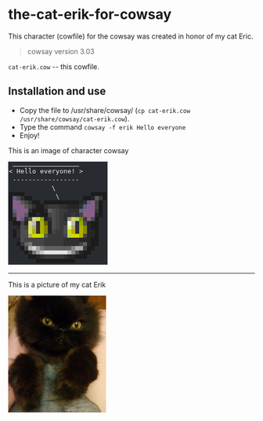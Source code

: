 # the-cat-erik-for-cowsay

This character (cowfile) for the cowsay was created in honor of my cat Eric.
> cowsay version 3.03

`cat-erik.cow` -- this cowfile.

## Installation and use 

 - Copy the file to /usr/share/cowsay/ (`cp cat-erik.cow /usr/share/cowsay/cat-erik.cow`).
 - Type the command `cowsay -f erik Hello everyone`
 - Enjoy!

This is an image of character cowsay

![This is an image of character cowsay](erik-cow.png)

---

This is a picture of my cat Erik

![This is a picture of my cat Erik](My-cat-Erik.png)

